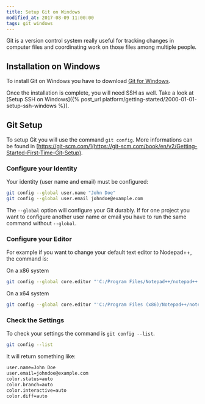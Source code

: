 ```yaml
---
title: Setup Git on Windows
modified_at: 2017-08-09 11:00:00
tags: git windows
---
```


Git is a version control system really useful for tracking changes in computer files and coordinating work on those files among multiple people.

## Installation on Windows

To install Git on Windows you have to download [Git for Windows](https://git-for-windows.github.io/).

Once the installation is complete, you will need SSH as well. Take a look at [Setup SSH on Windows]({% post_url platform/getting-started/2000-01-01-setup-ssh-windows %}).

## Git Setup

To setup Git you will use the command `git config`. More informations can be found in [https://git-scm.com/](https://git-scm.com/book/en/v2/Getting-Started-First-Time-Git-Setup).

### Configure your Identity

Your identity (user name and email) must be configured:

```bash
git config --global user.name "John Doe"
git config --global user.email johndoe@example.com
```

The `--global` option will configure your Git durably. If for one project you want to configure another user name or email you have to run the same command without `--global`.

### Configure your Editor

For example if you want to change your default text editor to Nodepad++, the command is:

On a x86 system

```bash
git config --global core.editor "'C:/Program Files/Notepad++/notepad++.exe' -multiInst -nosession"
```

On a x64 system

```bash
git config --global core.editor "'C:/Program Files (x86)/Notepad++/notepad++.exe' -multiInst -nosession"
```

### Check the Settings

To check your settings the command is `git config --list`.


```bash
git config --list
```

It will return something like:

```bash
user.name=John Doe
user.email=johndoe@example.com
color.status=auto
color.branch=auto
color.interactive=auto
color.diff=auto
```
